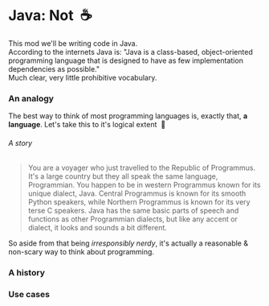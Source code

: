 # Java: Not &nbsp;:coffee:
This mod we'll be writing code in Java. \
According to the internets Java is: "Java is a class-based, object-oriented programming language that is designed to have as few implementation dependencies as possible." \
Much clear, very little prohibitive vocabulary.

### An analogy
The best way to think of most programming languages is, exactly that, **a language**.
Let's take this to it's logical extent &nbsp;:rocket:

###### A story
> You are a voyager who just travelled to the Republic of Programmus.  It's a large country but they all speak the same language, Programmian. 
> You happen to be in western Programmus known for its unique dialect, Java. Central Programmus is known for its smooth Python speakers, while Northern
> Programmus is known for its very terse C speakers. Java has the same basic parts of speech and functions as other Programmian dialects, but 
> like any accent or dialect, it looks and sounds a bit different.

So aside from that being _irresponsibly nerdy_, it's actually a reasonable & non-scary way to think about programming. 


### A history

### Use cases


